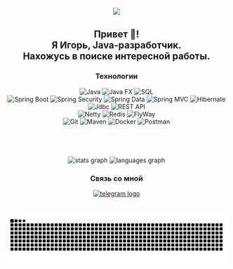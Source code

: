 <br clear="both">

<div align="center">
  <img height="196" src="https://media.giphy.com/media/gjrYDwbjnK8x36xZIO/giphy.gif"  />
</div>

###

<h2 align="center">Привет 👋!<br> Я Игорь, Java-разработчик.<br>Нахожусь в поиске интересной работы.</h2>

<div align="center">
  <h3>Технологии</h3>
</div>

<div align="center">
    <img alt="Java" src="https://img.shields.io/badge/Java_Core-lightblue?style=for-the-badge" height="30">
    <img alt="Java FX" src="https://img.shields.io/badge/Java_FX-lightblue?style=for-the-badge" height="30">
   <img alt="SQL" src="https://img.shields.io/badge/SQL-lightblue?style=for-the-badge" height="30">
    <br>
    <img alt="Spring Boot" src="https://img.shields.io/badge/Spring_Boot-lightblue?style=for-the-badge" height="30">
    <img alt="Spring Security" src="https://img.shields.io/badge/Spring_Security-lightblue?style=for-the-badge" height="30">
    <img alt="Spring Data" src="https://img.shields.io/badge/Spring_Data-lightblue?style=for-the-badge" height="30">
  <img alt="Spring MVC" src="https://img.shields.io/badge/Spring_Web-lightblue?style=for-the-badge" height="30">
    <img alt="Hibernate" src="https://img.shields.io/badge/Hibernate-lightblue?style=for-the-badge" height="30">
    <img alt="Jdbc" src="https://img.shields.io/badge/Jdbc-lightblue?style=for-the-badge" height="30">
    <img alt="REST API" src="https://img.shields.io/badge/REST_API-lightblue?style=for-the-badge" height="30">
  <br>
   <img alt="Netty" src="https://img.shields.io/badge/Netty-lightblue?style=for-the-badge" height="30">
    <img alt="Redis" src="https://img.shields.io/badge/Redis-lightblue?style=for-the-badge" height="30">
    <img alt="FlyWay" src="https://img.shields.io/badge/FlyWay-lightblue?style=for-the-badge" height="30">
  <br>
    <img alt="Git" src="https://img.shields.io/badge/Git-lightblue?style=for-the-badge" height="30">
    <img alt="Maven" src="https://img.shields.io/badge/Maven-lightblue?style=for-the-badge" height="30">
    <img alt="Docker" src="https://img.shields.io/badge/Docker-lightblue?style=for-the-badge" height="30">
     <img alt="Postman" src="https://img.shields.io/badge/Postman-lightblue?style=for-the-badge" height="30">
   



[//]: # ( <img src="https://cdn.jsdelivr.net/gh/devicons/devicon/icons/java/java-original.svg" height="40" alt="java logo"  />)

[//]: # (  <img width="12" />)

[//]: # (  <img src="https://cdn.jsdelivr.net/gh/devicons/devicon/icons/spring/spring-original.svg" height="40" alt="spring logo"  />)

[//]: # (  <img width="12" />)

[//]: # (  <img src="https://cdn.jsdelivr.net/gh/devicons/devicon/icons/postgresql/postgresql-original.svg" height="40" alt="postgresql logo"  />)

[//]: # (  <img width="12" />)

[//]: # (  <img src="https://cdn.jsdelivr.net/gh/devicons/devicon/icons/mysql/mysql-original.svg" height="40" alt="mysql logo"  />)

[//]: # (  <img width="12" />)

[//]: # (  <img src="https://cdn.jsdelivr.net/gh/devicons/devicon/icons/git/git-original.svg" height="40" alt="git logo"  />)

[//]: # (  <img width="12" />)

[//]: # (  <img src="https://cdn.jsdelivr.net/gh/devicons/devicon/icons/docker/docker-original.svg" height="40" alt="docker logo"  />)

[//]: # (  <img width="12" />)

[//]: # (  <img src="https://cdn.jsdelivr.net/gh/devicons/devicon/icons/angularjs/angularjs-original.svg" height="40" alt="angularjs logo"  />)

[//]: # (<img width="12" />)

[//]: # (  <img src="https://cdn.jsdelivr.net/gh/devicons/devicon/icons/html5/html5-original.svg" height="40" alt="html5 logo"  />)

[//]: # (  <img width="12" />)

[//]: # (  <img src="https://skillicons.dev/icons?i=maven" height="40" alt="apachemaven logo"  />)

</div>

###

<br><br>

<div align="center">
  <img src="https://github-readme-stats.vercel.app/api?username=igojig&hide_title=false&hide_rank=false&show_icons=true&include_all_commits=true&count_private=true&disable_animations=false&theme=default&locale=en&hide_border=false" height="150" alt="stats graph"  />
  <img src="https://github-readme-stats.vercel.app/api/top-langs?username=igojig&locale=en&hide_title=false&layout=compact&card_width=320&langs_count=5&theme=default&hide_border=false" height="150" alt="languages graph"  />
</div>

###
<div align="center">
  <h3>Связь со мной</h3>
</div>

<div align="center">
  <a href="https://t.me/Zhigachev" target="_blank">
    <img src="https://img.shields.io/static/v1?message=Telegram&logo=telegram&label=&color=2CA5E0&logoColor=white&labelColor=&style=for-the-badge" height="35" alt="telegram logo"  />
  </a>
</div>

###

<br clear="both">

<img src="https://raw.githubusercontent.com/igojig/igojig/output/snake.svg" alt="Snake animation" />

###

<!--
**igojig/igojig** is a ✨ _special_ ✨ repository because its `README.md` (this file) appears on your GitHub profile.

Here are some ideas to get you started:

- 🔭 I’m currently working on ...
- 🌱 I’m currently learning ...
- 👯 I’m looking to collaborate on ...
- 🤔 I’m looking for help with ...
- 💬 Ask me about ...
- 📫 How to reach me: ...
- 😄 Pronouns: ...
- ⚡ Fun fact: ...
-->
